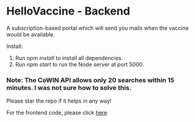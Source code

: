 # HelloVaccine - Backend

A subscription-based portal which will send you mails when the vaccine would be available.

Install:

1. Run _npm install_ to install all dependencies.
2. Run _npm start_ to run the Node server at port 5000.

### Note: The CoWIN API allows only 20 searches within 15 minutes. I was not sure how to solve this.

Please star the repo if it helps in any way!

For the frontend code, please click <a href="https://github.com/mehtaAnsh/HelloVaccine-frontend" target="_blank">here</a>
